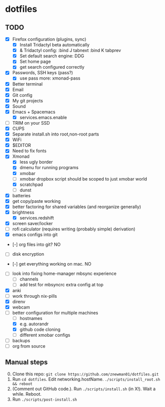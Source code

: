 # dotfiles

## TODO

- [x] Firefox configuration (plugins, sync)
  - [x] Install Tridactyl beta automatically
  - [x] & Tridactyl config:
          :bind J tabnext
          :bind K tabprev
  - [x] Set default search engine: DDG
  - [x] Set home page
  - [x] get search configured correctly
- [x] Passwords, SSH keys (pass?)
  - [x] use pass more: xmonad-pass
- [x] Better terminal
- [x] Email
- [x] Git config
- [x] My git projects
- [x] Sound
- [x] Emacs + Spacemacs
  - [x] services.emacs.enable
- [ ] TRIM on your SSD
- [x] CUPS
- [x] Separate install.sh into root,non-root parts
- [x] WiFi
- [x] $EDITOR
- [x] Need to fix fonts
- [x] Xmonad
  - [x] less ugly border
  - [x] dmenu for running programs
  - [x] xmobar
  - [ ] xmobar dropbox script should be scoped to just xmobar world
  - [x] scratchpad
  - [ ] dunst
- [x] batteries
- [x] get copy/paste working
- [x] better factoring for shared variables (and reorganize generally)
- [x] brightness
  - [x] services.redshift
- [x] screen saver/locker
- [ ] rofi calculator (requires writing (probably simple) derivation)
- [x] emacs configs into git
- [-] org files into git? NO
- [ ] disk encryption
- [-] get everything working on mac. NO
- [ ] look into fixing home-manager mbsync experience
  - [ ] channels
  - [ ] add test for mbsyncrc extra config at top
- [x] anki
- [ ] work through nix-pills
- [x] direnv
- [x] webcam
- [ ] better configuration for multiple machines
  - [ ] hostnames
  - [x] e.g. autorandr
  - [x] github code cloning
  - [ ] different xmobar configs
- [ ] backups
- [ ] org from source

## Manual steps

0. Clone this repo: `git clone https://github.com/znewman01/dotfiles.git`
1. Run `cd dotfiles`. Edit networking.hostName. `./scripts/install_root.sh && reboot`
2. (Comment out GitHub code.). Run `./scripts/install.sh` (in X!). Wait a while. Reboot.
3. Run `./scripts/post-install.sh`
